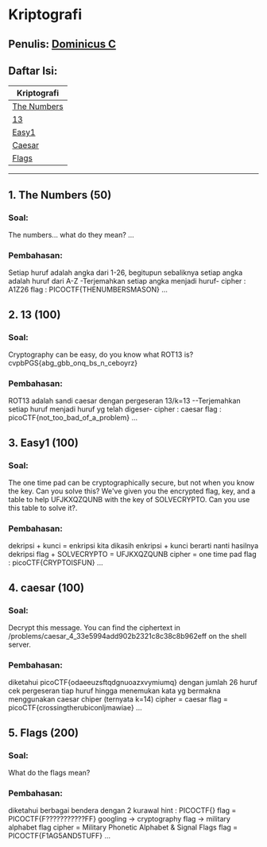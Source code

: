# Kriptografi

## Penulis: [Dominicus C](https://github.com/SlimShady16)
## Daftar Isi:

| Kriptografi           |
| -------------         |
| [The Numbers](#1-the-numbers-50)|
| [13](#2-13-100)|
| [Easy1](#3-easy1-100)|
| [Caesar](#4-caesar-100)|
| [Flags](#5-flags-200)|

---
## 1. The Numbers (50)

### Soal:
The numbers... what do they mean?
...

### Pembahasan:
Setiap huruf adalah angka dari 1-26, begitupun sebaliknya setiap angka adalah huruf dari A-Z
-Terjemahkan setiap angka menjadi huruf-
cipher : A1Z26
flag : PICOCTF{THENUMBERSMASON}
...

## 2. 13 (100)

### Soal:
Cryptography can be easy, do you know what ROT13 is? cvpbPGS{abg_gbb_onq_bs_n_ceboyrz}
### Pembahasan:
ROT13 adalah sandi caesar dengan pergeseran 13/k=13
--Terjemahkan setiap huruf menjadi huruf yg telah digeser-
cipher : caesar
flag : picoCTF{not_too_bad_of_a_problem}
...

## 3. Easy1 (100)

### Soal:
The one time pad can be cryptographically secure, but not when you know the key. Can you solve this? We've given you the encrypted flag, key, and a table to help UFJKXQZQUNB with the key of SOLVECRYPTO. Can you use this table to solve it?.
### Pembahasan:
dekripsi + kunci = enkripsi
kita dikasih enkripsi + kunci berarti nanti hasilnya dekripsi
flag + SOLVECRYPTO = UFJKXQZQUNB
cipher = one time pad
flag : picoCTF{CRYPTOISFUN}
...

## 4. caesar (100)

### Soal:
Decrypt this message. You can find the ciphertext in /problems/caesar_4_33e5994add902b2321c8c38c8b962eff on the shell server.
### Pembahasan:
diketahui picoCTF{odaeeuzsftqdgnuoazxvymiumq} dengan jumlah 26 huruf
cek pergeseran tiap huruf hingga menemukan kata yg bermakna menggunakan caesar chiper (ternyata k=14)
cipher = caesar
flag = picoCTF{crossingtherubiconljmawiae}
...

## 5. Flags (200)

### Soal:
What do the flags mean?
### Pembahasan:
diketahui berbagai bendera dengan 2 kurawal
hint : PICOCTF{}
flag = PICOCTF{F???????????FF}
googling -> cryptography flag -> military alphabet flag
cipher = Military Phonetic Alphabet & Signal Flags
flag = PICOCTF{F1AG5AND5TUFF}
...